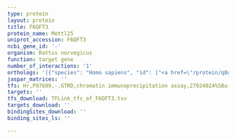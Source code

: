 ```yaml
---
type: protein
layout: protein
title: F6QFT3
protein_name: Mettl25
uniprot_accession: F6QFT3
ncbi_gene_id: '-'
organism: Rattus norvegicus
function: target gene
number_of_interactions: '1'
orthologs: '[{"species": "Homo sapiens", "id": ["<a href=\"/protein/q8n6q8\">Q8N6Q8</a>"]}, {"species": "Danio rerio", "id": ["<a href=\"/protein/q5rgq0\">Q5RGQ0</a>"]}, {"species": "Mus musculus", "id": ["<a href=\"/protein/a0a0r4j0g2\">A0A0R4J0G2</a>"]}]'
jaspar_matrices: ''
tfs: Hr,P97609,-,GTRD,chromatin immunoprecipitation assay,27924024%5Buid%5D,No
targets: ''
tfs_download: TFLink_tfs_of_F6QFT3.tsv
targets_download: ''
bindingSites_download: ''
binding_sites_ls: ''

---
```

